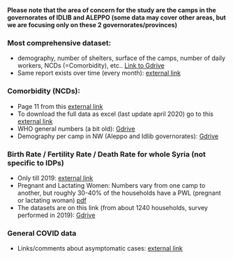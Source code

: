 **Please note that the area of concern for the study are the camps in the governorates of IDLIB and ALEPPO (some data may cover other areas, but we are focusing only on these 2 governorates/provinces)**

### Most comprehensive dataset: 
* demography, number of shelters, surface of the camps, number of daily workers, NCDs (=Comorbidity), etc.. [Link to Gdrive](https://drive.google.com/open?id=1fyrafAu1ikxnELFf8jUw8UHtIDVZtYtJ)
* Same report exists over time (every month): [external link](https://data.humdata.org/dataset/idp-camps-monitoring-november-of-2018)
      
### Comorbidity (NCDs):
* Page 11 from this [external link](https://www.acu-sy.org/en/idp-camps-dashboard/?gclid=EAIaIQobChMI9Kv45f2z6QIViIjVCh3-ZwawEAAYASAAEgJ51fD_BwE)
* To download the full data as excel (last update april 2020) go to this [external link](https://data.humdata.org/dataset/idp-camps-monitoring-november-of-2018)
* WHO general numbers (a bit old): [Gdrive](https://drive.google.com/open?id=11N7qCxoUQNu8sBNIsXIi18ytD5ktu1lz)
* Demography per camp in NW (Aleppo and Idlib governorates): [Gdrive](https://drive.google.com/open?id=1fyrafAu1ikxnELFf8jUw8UHtIDVZtYtJ)

### Birth Rate / Fertility Rate / Death Rate for whole Syria (not specific to IDPs) 
* Only till 2019: [external link](https://data.humdata.org/dataset/world-bank-health-indicators-for-syrian-arab-republic)
* Pregnant and Lactating Women: Numbers vary from one camp to another, but roughly 30-40% of the households have a PWL (pregnant or lactating woman) [pdf](https://www.impact-repository.org/document/reach/1625f5c2/REACH_SYR_-Northwest-Syria-Camps-and-Sites-Needs-Assessment_Sub-District-Profiles_April2020.pdf)
* The datasets are on this link (from about 1240 households, survey performed in 2019): [Gdrive](https://drive.google.com/open?id=1K8yKP0ac98ogy95fng37prJ_6Yle1xo7)

### General COVID data
* Links/comments about asymptomatic cases: [external link](https://www.cebm.net/covid-19/covid-19-what-proportion-are-asymptomatic/)

